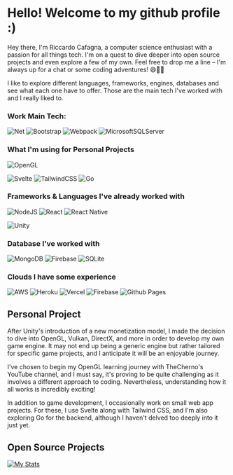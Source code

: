 
# Hello! Welcome to my github profile :)

Hey there, I'm Riccardo Cafagna, a computer science enthusiast with a passion for all things tech. I'm on a quest to dive deeper into open source projects and even explore a few of my own. Feel free to drop me a line – I'm always up for a chat or some coding adventures! 😄👨‍💻

I like to explore different languages, frameworks, engines, databases and see what each one have to offer. Those are the main tech I've worked with and I really liked to.

### Work Main Tech:

![Net](https://img.shields.io/badge/.NET-5C2D91?style=for-the-badge&logo=.net&logoColor=white)
![Bootstrap](https://img.shields.io/badge/bootstrap-%238511FA.svg?style=for-the-badge&logo=bootstrap&logoColor=white)
![Webpack](https://img.shields.io/badge/webpack-%238DD6F9.svg?style=for-the-badge&logo=webpack&logoColor=black)
![MicrosoftSQLServer](https://img.shields.io/badge/Microsoft%20SQL%20Server-CC2927?style=for-the-badge&logo=microsoft%20sql%20server&logoColor=white)

### What I'm using for Personal Projects

![OpenGL](https://img.shields.io/badge/OpenGL-%23FFFFFF.svg?style=for-the-badge&logo=opengl)

![Svelte](https://img.shields.io/badge/svelte-%23f1413d.svg?style=for-the-badge&logo=svelte&logoColor=white)
![TailwindCSS](https://img.shields.io/badge/tailwindcss-%2338B2AC.svg?style=for-the-badge&logo=tailwind-css&logoColor=white)
![Go](https://img.shields.io/badge/go-%2300ADD8.svg?style=for-the-badge&logo=go&logoColor=white)

### Frameworks & Languages I've already worked with

![NodeJS](https://img.shields.io/badge/node.js-6DA55F?style=for-the-badge&logo=node.js&logoColor=white)
![React](https://img.shields.io/badge/react-%2320232a.svg?style=for-the-badge&logo=react&logoColor=%2361DAFB)
![React Native](https://img.shields.io/badge/react_native-%2320232a.svg?style=for-the-badge&logo=react&logoColor=%2361DAFB)

![Unity](https://img.shields.io/badge/unity-%23000000.svg?style=for-the-badge&logo=unity&logoColor=white)

### Database I've worked with

![MongoDB](https://img.shields.io/badge/MongoDB-%234ea94b.svg?style=for-the-badge&logo=mongodb&logoColor=white)
![Firebase](https://img.shields.io/badge/Firebase-039BE5?style=for-the-badge&logo=Firebase&logoColor=white)
![SQLite](https://img.shields.io/badge/sqlite-%2307405e.svg?style=for-the-badge&logo=sqlite&logoColor=white)

### Clouds I have some experience

![AWS](https://img.shields.io/badge/AWS-%23FF9900.svg?style=for-the-badge&logo=amazon-aws&logoColor=white)
![Heroku](https://img.shields.io/badge/heroku-%23430098.svg?style=for-the-badge&logo=heroku&logoColor=white)
![Vercel](https://img.shields.io/badge/vercel-%23000000.svg?style=for-the-badge&logo=vercel&logoColor=white)
![Firebase](https://img.shields.io/badge/firebase-%23039BE5.svg?style=for-the-badge&logo=firebase)
![Github Pages](https://img.shields.io/badge/github%20pages-121013?style=for-the-badge&logo=github&logoColor=white)


## Personal Project

After Unity's introduction of a new monetization model, I made the decision to dive into OpenGL, Vulkan, DirectX, and more in order to develop my own game engine. It may not end up being a generic engine but rather tailored for specific game projects, and I anticipate it will be an enjoyable journey.

I've chosen to begin my OpenGL learning journey with TheCherno's YouTube channel, and I must say, it's proving to be quite challenging as it involves a different approach to coding. Nevertheless, understanding how it all works is incredibly exciting!

In addition to game development, I occasionally work on small web app projects. For these, I use Svelte along with Tailwind CSS, and I'm also exploring Go for the backend, although I haven't delved too deeply into it just yet.

## Open Source Projects

[![My Stats](https://awesome-github-stats.azurewebsites.net/user-stats/riccardocafa)](https://git.io/awesome-stats-card)

